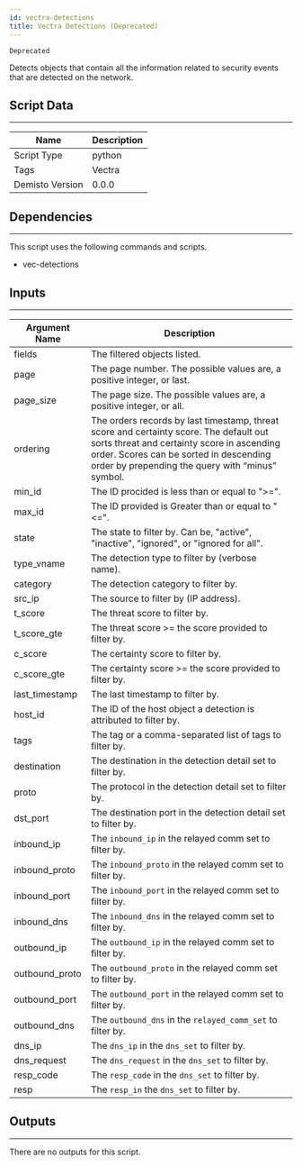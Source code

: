 ```yaml
---
id: vectra-detections
title: Vectra Detections (Deprecated)
---
```


`Deprecated`

Detects objects that contain all the information related to security events that are detected on the network.

## Script Data
---

| **Name** | **Description** |
| --- | --- |
| Script Type | python |
| Tags | Vectra |
| Demisto Version | 0.0.0 |

## Dependencies
---
This script uses the following commands and scripts.
* vec-detections

## Inputs
---

| **Argument Name** | **Description** |
| --- | --- |
| fields | The filtered objects listed. |
| page | The page number. The possible values are, a positive integer, or last. |
| page_size | The page size. The possible values are, a positive integer, or all. |
| ordering | The orders records by last timestamp, threat score and certainty score. The default out sorts threat and certainty score in ascending order. Scores can be sorted in descending order by prepending the query with “minus” symbol. |
| min_id | The ID procided is less than or equal to ">=". |
| max_id | The ID provided is Greater than or equal to "<=". |
| state | The state to filter by. Can be, "active", "inactive", "ignored", or "ignored for all". |
| type_vname | The detection type to filter by (verbose name). |
| category | The detection category to filter by.  |
| src_ip | The source to filter by (IP address). |
| t_score | The threat score to filter by. |
| t_score_gte | The threat score >= the score provided to filter by.  |
| c_score | The certainty score to filter by.  |
| c_score_gte | The certainty score >= the score provided to filter by.  |
| last_timestamp | The last timestamp to filter by. |
| host_id | The ID of the host object a detection is attributed to filter by. |
| tags | The tag or a comma-separated list of tags to filter by. |
| destination | The destination in the detection detail set to filter by. |
| proto | The protocol in the detection detail set to filter by.  |
| dst_port | The destination port in the detection detail set to filter by. |
| inbound_ip | The `inbound_ip` in the relayed comm set to filter by.  |
| inbound_proto | The `inbound_proto` in the relayed comm set to filter by.  |
| inbound_port | The `inbound_port` in the relayed comm set to filter by.  |
| inbound_dns | The `inbound_dns` in the relayed comm set to filter by.  |
| outbound_ip | The `outbound_ip` in the relayed comm set to filter by. |
| outbound_proto | The `outbound_proto` in the relayed comm set to filter by.  |
| outbound_port | The `outbound_port` in the relayed comm set to filter by.  |
| outbound_dns | The `outbound_dns` in the `relayed_comm_set` to filter by.  |
| dns_ip | The `dns_ip` in the `dns_set` to filter by.  |
| dns_request | The `dns_request` in the `dns_set` to filter by.  |
| resp_code | The `resp_code` in the `dns_set` to filter by.  |
| resp | The `resp_in` the `dns_set` to filter by.  |

## Outputs
---
There are no outputs for this script.

